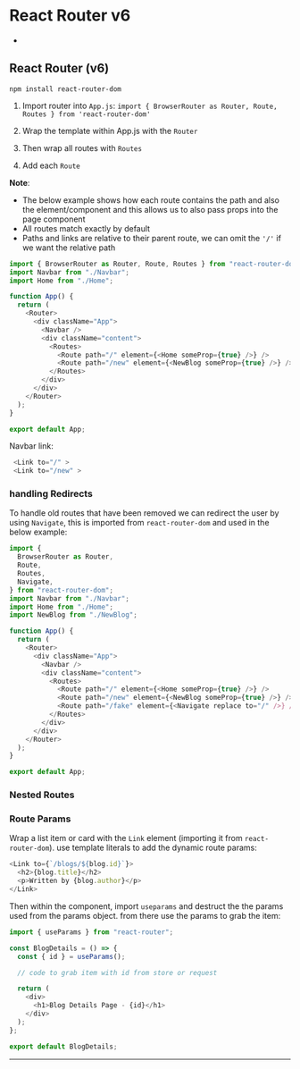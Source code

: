 # React Router v6

- []()

## React Router (v6)

```
npm install react-router-dom
```

1. Import router into `App.js`: `import { BrowserRouter as Router, Route, Routes } from 'react-router-dom'`

2. Wrap the template within App.js with the `Router`

3. Then wrap all routes with `Routes`

4. Add each `Route`

**Note**:

- The below example shows how each route contains the path and also the element/component and this allows us to also pass props into the page component
- All routes match exactly by default
- Paths and links are relative to their parent route, we can omit the `'/'` if we want the relative path

```js
import { BrowserRouter as Router, Route, Routes } from "react-router-dom";
import Navbar from "./Navbar";
import Home from "./Home";

function App() {
  return (
    <Router>
      <div className="App">
        <Navbar />
        <div className="content">
          <Routes>
            <Route path="/" element={<Home someProp={true} />} />
            <Route path="/new" element={<NewBlog someProp={true} />} />
          </Routes>
        </div>
      </div>
    </Router>
  );
}

export default App;
```

Navbar link:

```js
 <Link to="/" >
 <Link to="/new" >

```

### handling Redirects

To handle old routes that have been removed we can redirect the user by using `Navigate`, this is imported from `react-router-dom` and used in the below example:

```js
import {
  BrowserRouter as Router,
  Route,
  Routes,
  Navigate,
} from "react-router-dom";
import Navbar from "./Navbar";
import Home from "./Home";
import NewBlog from "./NewBlog";

function App() {
  return (
    <Router>
      <div className="App">
        <Navbar />
        <div className="content">
          <Routes>
            <Route path="/" element={<Home someProp={true} />} />
            <Route path="/new" element={<NewBlog someProp={true} />} />
            <Route path="/fake" element={<Navigate replace to="/" />} />
          </Routes>
        </div>
      </div>
    </Router>
  );
}

export default App;
```

### Nested Routes

### Route Params

Wrap a list item or card with the `Link` element (importing it from `react-router-dom`). use template literals to add the dynamic route params:

```js
<Link to={`/blogs/${blog.id}`}>
  <h2>{blog.title}</h2>
  <p>Written by {blog.author}</p>
</Link>
```

Then within the component, import `useparams` and destruct the the params used from the params object. from there use the params to grab the item:

```js
import { useParams } from "react-router";

const BlogDetails = () => {
  const { id } = useParams();

  // code to grab item with id from store or request

  return (
    <div>
      <h1>Blog Details Page - {id}</h1>
    </div>
  );
};

export default BlogDetails;
```

---
